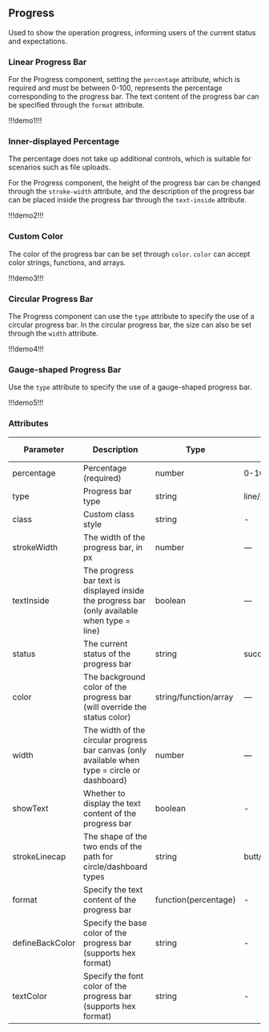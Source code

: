 ## Progress

Used to show the operation progress, informing users of the current status and expectations.

### Linear Progress Bar

For the Progress component, setting the `percentage` attribute, which is required and must be between 0-100, represents the percentage corresponding to the progress bar. The text content of the progress bar can be specified through the `format` attribute.

!!!demo1!!!

### Inner-displayed Percentage

The percentage does not take up additional controls, which is suitable for scenarios such as file uploads.

For the Progress component, the height of the progress bar can be changed through the `stroke-width` attribute, and the description of the progress bar can be placed inside the progress bar through the `text-inside` attribute.

!!!demo2!!!

### Custom Color

The color of the progress bar can be set through `color`. `color` can accept color strings, functions, and arrays.

!!!demo3!!!

### Circular Progress Bar

The Progress component can use the `type` attribute to specify the use of a circular progress bar. In the circular progress bar, the size can also be set through the `width` attribute.

!!!demo4!!!

### Gauge-shaped Progress Bar

Use the `type` attribute to specify the use of a gauge-shaped progress bar.

!!!demo5!!!

### Attributes

| Parameter       | Description                                                                                    | Type                  | Optional Values           | Default Value |
| --------------- | ---------------------------------------------------------------------------------------------- | --------------------- | ------------------------- | ------------- |
| percentage      | Percentage (required)                                                                          | number                | 0-100                     | 0             |
| type            | Progress bar type                                                                              | string                | line/circle/dashboard     | line          |
| class           | Custom class style                                                                             | string                | -                         | -             |
| strokeWidth     | The width of the progress bar, in px                                                           | number                | —                         | 6             |
| textInside      | The progress bar text is displayed inside the progress bar (only available when type = line)   | boolean               | —                         | false         |
| status          | The current status of the progress bar                                                         | string                | success/exception/warning | -             |
| color           | The background color of the progress bar (will override the status color)                      | string/function/array | —                         | ''            |
| width           | The width of the circular progress bar canvas (only available when type = circle or dashboard) | number                | —                         | 126           |
| showText        | Whether to display the text content of the progress bar                                        | boolean               | -                         | true          |
| strokeLinecap   | The shape of the two ends of the path for circle/dashboard types                               | string                | butt/round/square         | round         |
| format          | Specify the text content of the progress bar                                                   | function(percentage)  | -                         | -             |
| defineBackColor | Specify the base color of the progress bar (supports hex format)                               | string                | -                         | -             |
| textColor       | Specify the font color of the progress bar (supports hex format)                               | string                | -                         | -             |
